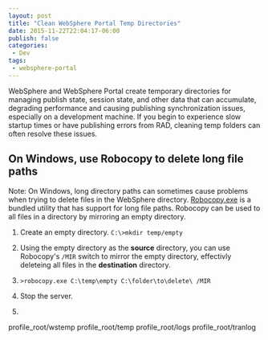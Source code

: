 ```yaml
---
layout: post
title: "Clean WebSphere Portal Temp Directories"
date: 2015-11-22T22:04:17-06:00
publish: false
categories:
 - Dev
tags:
 - websphere-portal
---
```


WebSphere and WebSphere Portal create temporary directories for managing publish state, session state, and other data that can accumulate, degrading performance and causing publishing synchronization issues, especially on a development machine.  If you begin to experience slow startup times or have publishing errors from RAD, cleaning temp folders can often resolve these issues.

## On Windows, use Robocopy to delete long file paths
Note: On Windows, long directory paths can sometimes cause problems when trying to delete files in the WebSphere directory.  [Robocopy.exe](https://technet.microsoft.com/en-us/library/cc733145%28WS.10%29.aspx) is a bundled utility that has support for long file paths.  Robocopy can be used to all files in a directory by mirroring an empty directory.

1. Create an empty directory.  `C:\>mkdir temp/empty`
2. Using the empty directory as the **source** directory, you can use Robocopy's `/MIR` switch to mirror the empty directory, effectivly deleteing all files in the **destination** directory.
3. `>robocopy.exe C:\temp\empty C:\folder\to\delete\ /MIR`


1. Stop the server.
2. 

profile_root/wstemp
profile_root/temp
profile_root/logs
profile_root/tranlog